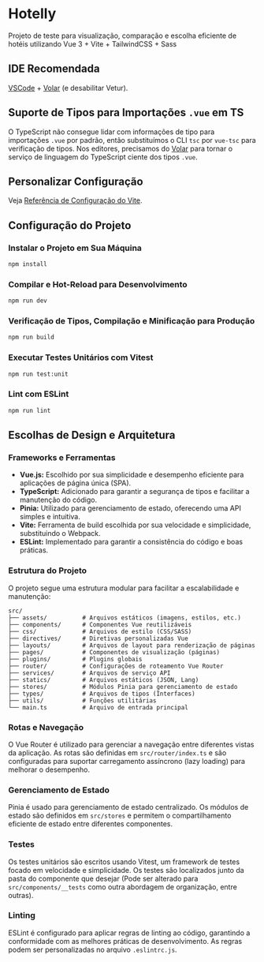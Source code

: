 # Hotelly

Projeto de teste para visualização, comparação e escolha eficiente de hotéis utilizando Vue 3 + Vite + TailwindCSS + Sass

## IDE Recomendada

[VSCode](https://code.visualstudio.com/) + [Volar](https://marketplace.visualstudio.com/items?itemName=Vue.volar) (e desabilitar Vetur).

## Suporte de Tipos para Importações `.vue` em TS

O TypeScript não consegue lidar com informações de tipo para importações `.vue` por padrão, então substituímos o CLI `tsc` por `vue-tsc` para verificação de tipos. Nos editores, precisamos do [Volar](https://marketplace.visualstudio.com/items?itemName=Vue.volar) para tornar o serviço de linguagem do TypeScript ciente dos tipos `.vue`.

## Personalizar Configuração

Veja [Referência de Configuração do Vite](https://vitejs.dev/config/).

## Configuração do Projeto

### Instalar o Projeto em Sua Máquina

```sh
npm install
```

### Compilar e Hot-Reload para Desenvolvimento

```sh
npm run dev
```

### Verificação de Tipos, Compilação e Minificação para Produção

```sh
npm run build
```

### Executar Testes Unitários com Vitest

```sh
npm run test:unit
```

### Lint com ESLint

```sh
npm run lint
```

## Escolhas de Design e Arquitetura

### Frameworks e Ferramentas

- **Vue.js:** Escolhido por sua simplicidade e desempenho eficiente para aplicações de página única (SPA).
- **TypeScript:** Adicionado para garantir a segurança de tipos e facilitar a manutenção do código.
- **Pinia:** Utilizado para gerenciamento de estado, oferecendo uma API simples e intuitiva.
- **Vite:** Ferramenta de build escolhida por sua velocidade e simplicidade, substituindo o Webpack.
- **ESLint:** Implementado para garantir a consistência do código e boas práticas.

### Estrutura do Projeto

O projeto segue uma estrutura modular para facilitar a escalabilidade e manutenção:

```plaintext
src/
├── assets/          # Arquivos estáticos (imagens, estilos, etc.)
├── components/      # Componentes Vue reutilizáveis
├── css/             # Arquivos de estilo (CSS/SASS)
├── directives/      # Diretivas personalizadas Vue
├── layouts/         # Arquivos de layout para renderização de páginas
├── pages/           # Componentes de visualização (páginas)
├── plugins/         # Plugins globais
├── router/          # Configurações de roteamento Vue Router
├── services/        # Arquivos de serviço API
├── statics/         # Arquivos estáticos (JSON, Lang)
├── stores/          # Módulos Pinia para gerenciamento de estado
├── types/           # Arquivos de tipos (Interfaces)
├── utils/           # Funções utilitárias
└── main.ts          # Arquivo de entrada principal
```

### Rotas e Navegação

O Vue Router é utilizado para gerenciar a navegação entre diferentes vistas da aplicação. As rotas são definidas em `src/router/index.ts` e são configuradas para suportar carregamento assíncrono (lazy loading) para melhorar o desempenho.

### Gerenciamento de Estado

Pinia é usado para gerenciamento de estado centralizado. Os módulos de estado são definidos em `src/stores` e permitem o compartilhamento eficiente de estado entre diferentes componentes.

### Testes

Os testes unitários são escritos usando Vitest, um framework de testes focado em velocidade e simplicidade. Os testes são localizados junto da pasta do componente que desejar (Pode ser alterado para `src/components/__tests` como outra abordagem de organização, entre outras).

### Linting

ESLint é configurado para aplicar regras de linting ao código, garantindo a conformidade com as melhores práticas de desenvolvimento. As regras podem ser personalizadas no arquivo `.eslintrc.js`.
